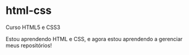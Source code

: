 # html-css
 Curso HTML5 e CSS3

Estou aprendendo HTML e CSS, e agora estou aprendendo a gerenciar meus repositórios!